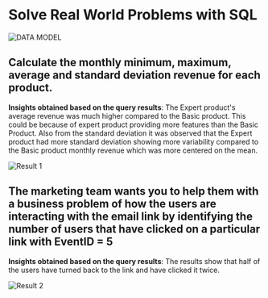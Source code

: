 # Solve Real World Problems with SQL

![DATA MODEL](https://github.com/AnishSalvi1222/SQL-Data-Analysis/assets/104258169/e3df9a9c-7b39-4a75-9e41-4099e26bce56)

## Calculate the monthly minimum, maximum, average and standard deviation revenue for each product.
**Insights obtained based on the query results**: The Expert product's average revenue was much higher compared to the Basic product. This could be because of expert product providing more features than the Basic Product.
Also from the standard deviation it was observed that the Expert product had more standard deviation showing more variability compared to the Basic product monthly revenue which was more centered on the mean.

![Result 1](https://github.com/AnishSalvi1222/SQL-Data-Analysis/assets/104258169/6640cc64-02ae-4ebc-aa19-298f37be3fdc)

## The marketing team wants you to help them with a business problem of how the users are interacting with the email link by identifying the number of users that have clicked on a particular link with EventID = 5
**Insights obtained based on the query results**: The results show that half of the users have turned back to the link and have clicked it twice.

![Result 2](https://github.com/AnishSalvi1222/SQL-Data-Analysis/assets/104258169/bd6b7f51-a2f3-428a-9a79-84d4931eba06)
